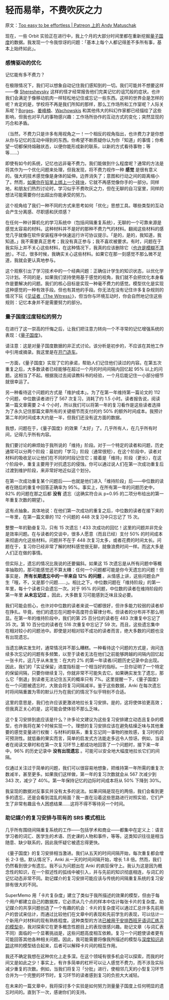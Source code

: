 # 轻而易举，不费吹灰之力

原文：[Too easy to be effortless | Patreon 上的 Andy Matuschak](https://www.patreon.com/posts/too-easy-to-be-49250309)

现在，一些 Orbit 实验正在进行中，我上个月的大部分时间里都在重新挖掘[量子国度](https://quantum.country/)的数据。我发现一个令我惊讶的问题：「基本上每个人都记得差不多所有事，基本上始终如此」。

### 感情驱动的优化

记忆能有多不费力？

在极限情况下，我们可以想象自动记住我们感知到的一切。我们可能并不想要这样——像 [Shereshevsky](https://en.wikipedia.org/wiki/Solomon_Shereshevsky) 这样的怪才经常报告他们完美记忆的诅咒般的症状。也许我们会满足于像移动肌肉一样轻松地记住或忘记一些东西。这样的世界会是怎样的呢？肯定的是，学校将不再是我们所知的那样，那么工作场所和工作室呢？人际关系呢？[Borges](https://en.wikipedia.org/wiki/Funes_the_Memorious)、[姜峰楠](https://en.wikipedia.org/wiki/The_Truth_of_Fact,_the_Truth_of_Feeling)、[Wachowskis](https://en.wikipedia.org/wiki/The_matrix) 和其他伟大的科幻作家都已经描绘了这些影响，但我也对平凡的事物感兴趣：工作场所协作的互动方式的变化；突然显现的巧合和矛盾。

（当然，不费力只是许多有用视角之一！一个相反的视角指出，也许费力才是你想从你与记忆的互动中得到的东西。你希望不断质疑你认为你「知道」的事情；你希望一切都保持熔融状态，以便你能形成新的联系，以新的方式看待事物；等等......）

即使有如今的系统，记忆也远非毫不费力。我们能做到什么程度呢？通常的方法是将其作为一个优化问题来处理，但我发现，将不费力视作一种 **感觉** 是很有意义的。强大的技术感觉像是身体的延伸。边界消失了；意图和行动之间的距离缩小了。然而，[如果你在铅笔上绑上一个砖块](https://www.dougengelbart.org/content/view/224/217/#6c)，它就不再感觉像你手的一部分。同样地，和朋友们热烈讨论时，学习似乎不费吹灰之力，但在无聊的自习室里，同样的想法可能需要你付出超出你能承受的努力。

这个视角给了我们一种不同的方式来思考如何「优化」思想工具。哪些类型的互动会产生分离感、尽职感和厌烦感？

在任何一种计算机化的学习系统中（包括间隔重复系统），无聊的一个可靠来源是感觉太容易的材料。这种材料并不是好的那种不费力气的材料。翻阅这些材料的感觉几乎就像在软件安装程序中快速运行许可协议提示。「是的，是的，我知道，我知道。」我不需要真正思考；我没有真正参与；我不喜欢被要求。有时，问题在于我实际上并不关心这些材料，在这种情况下，我真的应该删除它（[也许是模糊不清地](https://www.patreon.com/posts/skip-exponential-40672377)）。不过，很多时候，我确实关心这些材料。如果它在那一刻感觉不那么微不足道，我就会更认真地参与。

这个观察引出了学习技术中的一个经典问题：正确估计学生的知识状态，以优化学习计划。不同的是，如果我们坚持使用基于感觉的视角，我们就不会把优化本身看作是要解决的问题。我们的核心目标是实现一种毫不费力的感觉。模型优化是实现这种感觉的一种有效手段。但也有其他的手段。你无法在没有记住许多复杂规则的情况下玩《[见证者（The Witress）](http://the-witness.net/)》，但当你与环境互动时，你会自然地记住这些规则：记忆本身并不是需要努力的部分。

### **量子国度过度轻松的努力** 

在进行了这一崇高的忏悔之后，让我们把注意力转向一个不寻常的记忆增强系统的表现：《[量子国度](https://quantum.country/)》。

请注意：这是对量子国度数据的非正式讨论。该分析是初步的，不应该在其他工作中引用或摘录。我这里是在[开门造车](https://notes.andymatuschak.org/Work_with_the_garage_door_up)。

一方面，《量子国度》实现了它的承诺，帮助人们记住他们读过的内容。在第五次重复之后，大多数读者已经能够在超过一个月的时间间隔内回忆起 95% 以上的问题。这相当了不起。根据我过去阅读教科书的经验，一个月后能记住一小部分细节就很幸运了。

另一种看待这个问题的方式是「维护成本」。为了在第一年维持第一篇论文的 112 个问题，中位数读者进行了 567 次复习，消耗了约 1.5 小时。读者报告说，阅读第一篇文章需要 2-4 个小时，所以我们可以将第一年的复习看作是这些读者选择为了永久记住那篇文章所有的关键细节而支付的约 50% 的额外时间成本。我预计第二年的时间成本大约是一半，但我们还没有这方面的数据。

我想，问题在于，《量子国度》的效果「太好」了。几乎所有人，在几乎所有时间，记得几乎所有内容。

我们要讨论的麻烦始于我所说的「维持」阶段。对于一个特定的读者和问题，历史通常可以分两个阶段：最初的「学习」阶段（通常很短），在这个阶段中，读者对材料的吸收足以让他们在不同的时段记住它；接着是「维持」阶段（更长），在这个阶段中，重复主要用于对抗遗忘的侵蚀。你可以通过说人们在第一次成功重复后过渡到维护阶段，来非常好地近似这个划分。

在第一次成功重复某个问题后——也就是他们进入「维持阶段」后——中位数的读者在随后的重复中回答正确率为 95%。事实上，在所有第一年的问题历史中，82% 的问题在那之后都 **没有** 遗忘（这确实符合从 p=0.95 的二项分布给出的第一年重复次数的期望）。

这有点抽象。具体地说：在他们第一次成功的重复之后，中位数的读者在接下来的一年里，在第一篇文章的 112 个问题的 448 次复习中只忘记了 15 次。

整整一年的勤奋复习，只有 15 次遗忘！433 次成功的回忆！这里的问题并非完全是效率问题。在与读者的交谈中，很多人愿意（而且已经）支付 50% 的时间成本来彻底内化这些材料。问题并不在于 448 次复习太多，或者花费的时间太长。问题在于，复习你已经非常了解的材料感觉很无聊，就像浪费时间一样。而这大多是人们正在做的事情。

但实际上，遗忘的情况比我说的还要偏斜。如果这 15 次遗忘是从所有问题中等概率抽取的，那可能感觉还不算太糟：任何一个问题都可能是你今天遗忘的问题！但事实是， **所有长期遗忘中的一半来自 12% 的问题** 。从情感上讲，这些问题会产生「哦，不，又是那个问题......」。相比之下，中位数问题在「维持阶段」的第一年里，每十个读者只会遗忘一次。对于 95% 的问题，中位数的读者在维持阶段的第一年里 **从未忘记过** 。因此，大多数复习可能感到乏味且没必要。

我们可能会担心，也许对中位数的读者来说一切都很好，但许多能力较弱的读者却在挣扎。毕竟，他们的遗忘在问题中高度符合幂律分布。但读者的分布并不那么明显。在第一年的维持阶段中，我们的第 25 百分位的读者在 483 次重复中忘记了 35 次。第 10 百分位的读者在 516 次重复中忘记了 59 次。而且，这些遗忘集中在相对较小的问题池中。即使是对相对较不成功的读者而言，绝大多数的问题也没有出现遗忘。

当遗忘确实发生时，通常情况并不那么糟糕。一种看待这个问题的方式是，询问连续多次忘记的问题有多频繁，以至于读者无法在他们之前能够跨越的间隔内回忆起一张卡片。这几乎从未发生：在大约 2% 的第一年读者/问题历史记录中会出现。因此，我们的「实证保留」进度指标是一个相当好的指标。一旦你证明了一个特定的保留间隔，只要你继续复习，你就非常不可能失去它。如果确实发生了遗忘，那么它「倒退」到读者无法记住五天的概率只有 7%。这里提醒一下，《量子国度》在一个问题被遗忘时，大致会将复习间隔减半。鉴于这些数据，Anki 在每次遗忘时将间隔重置为零的默认行为在我们的情况下似乎特别不合适。

这里的意思是，我们也许应该更激进地拉长复习安排。是的，这将使体验更高效；但我真正关心的是，这可能会使体验不那么乏味。

这个复习安排到底应该是什么？许多论文建议为这些复习安排建立动态且复杂的模型，也许我将在某个时候实现一个。理想的复习安排应该在避免枯燥乏味与其他重要的感觉变量进行权衡：与材料的联系，重复忘记同一事物的挫败感，复习时机的可预测性。就低垂的果实而言，简单的启发式方法能走多远令人惊讶。例如，当读者在阅读文章时和在第一次复习环节上都成功地回答了一个问题时，接下来一年中，96% 的历史记录中 **没有出现遗忘** 。可能可以安全地大幅度地拉长它们的间隔。

仅通过关注过于简单的问题，我们可以很容易地想象，把维持第一年所需的重复次数减半，甚至更多。如果我们这样做，第一年的复习次数就会从 567 次减少到 343 次，减少了 40%。第一年保持记忆的边际时间成本将从 50% 下降到 30%。

我呈现的数据对反事实并没有太多的说法。如果间隔是现在的两倍，我们会看到更多的遗忘，还是会看到混乱的局面？我一直在沿着这些思路进行对照实验，它们产生了非常有趣且令人困惑结果......这将不得不等待另一个时间。

### **助记媒介的复习安排与现有的 SRS 模式相比** 

几乎所有围绕间隔重复系统的工作——包括学术和商业——都集中在定义上：语言学习者的词汇、医学生的术语、历史课的人物和事件，等等。这类知识往往是相当随意、缺少联系的，因此我怀疑它被遗忘得更快。

《量子国度》的复习安排相当激进。我们从五天的时间间隔开始，每次重复都会增长 2-3 倍。默认情况下，Anki 从一天的时间间隔开始，增长 1.8 倍。然而，我们仍然看到很少有遗忘。我不认为问题出在 Anki 的疯狂保守上。我认为这是因为概念性的知识，在一个叙述性的弧线中被引入，并与先前的知识彻底相连，与词汇的记忆动态非常不同。助记媒介的复习安排可能应该与传统的间隔重复系统的复习安排有很大的不同。

SuperMemo 用「卡片复杂度」建立了类似于我所描述的效果的模型，但由于每个用户都建立自己的数据库，它必须从几个点的样本中估计每张卡片的复杂度。助记媒介的共享问题创造了一个有趣的机会：卡片的复杂度可以通过汇总许多先前用户的尝试来估计，而通过比较他们在文章中的表现和先前学生的表现，可以估计一个新用户对材料的现有熟练程度。这种类型的方法[已被用于安排西班牙语词汇练习的模型中](https://citeseerx.ist.psu.edu/viewdoc/download?doi=10.1.1.697.3755&rep=rep1&type=pdf)，我对探索它在更多概念性题目上的表现很感兴趣。助记文章（与词汇表不同）面临的一个显著挑战是，这些问题高度相互依赖。复习一个问题使读者更有可能回答其他各种相关问题。因此，我可能需要将像我所描述的模型与[深度知识追踪](https://arxiv.org/pdf/1506.05908)这样的模型结合起来，后者可以解释卡片间的相互作用。

我还不确定我想在这种优化上走多深。在这个领域有很多机会可以探索，而我的时间又是如此之少！事实上，有许多简单的杠杆可以让人感觉不费力，而不涉及实际减少重复的次数。例如，当我们将复习「分批」进行，使相邻几天的小型复习环节合并为一个完整的环节时，复习环节的读者感到复习的负担大大减轻。

在未来的一篇文章中，我将探讨多个实验是如何努力测量量子国度上任何明显的遗忘时间的。直到下一次，感谢你们的支持。